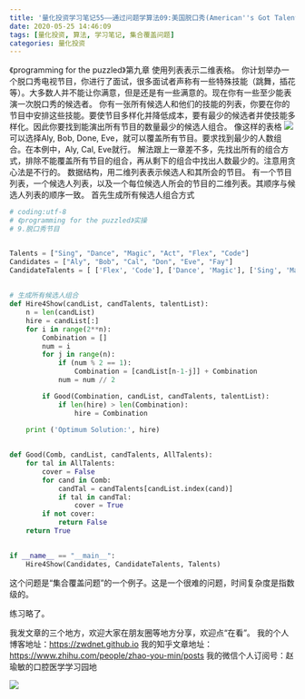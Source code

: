 ```yaml
---
title: '量化投资学习笔记55——通过问题学算法09:美国脱口秀(American''s Got Talent)'
date: 2020-05-25 14:46:09
tags: [量化投资, 算法, 学习笔记, 集合覆盖问题]
categories: 量化投资
---
```

《programming for the puzzled》第九章
使用列表表示二维表格。
你计划举办一个脱口秀电视节目，你进行了面试，很多面试者声称有一些特殊技能（跳舞，插花等）。大多数人并不能让你满意，但是还是有一些满意的。现在你有一些至少能表演一次脱口秀的候选者。
你有一张所有候选人和他们的技能的列表，你要在你的节目中安排这些技能。要使节目多样化并降低成本，要有最少的候选者并使技能多样化。因此你要找到能演出所有节目的数量最少的候选人组合。
像这样的表格
![](https://zymblog-1258069789.cos.ap-chengdu.myqcloud.com/blog0178-QTLearn/38/01.png)
可以选择Aly, Bob, Done, Eve，就可以覆盖所有节目。要求找到最少的人数组合。在本例中，Aly, Cal, Eve就行。
解法跟上一章差不多，先找出所有的组合方式，排除不能覆盖所有节目的组合，再从剩下的组合中找出人数最少的。注意用贪心法是不行的。
数据结构，用二维列表表示候选人和其所会的节目。
有一个节目列表，一个候选人列表，以及一个每位候选人所会的节目的二维列表。其顺序与候选人列表的顺序一致。
首先生成所有候选人组合方式
```python
# coding:utf-8
# 《programming for the puzzled》实操
# 9.脱口秀节目


Talents = ["Sing", "Dance", "Magic", "Act", "Flex", "Code"]
Candidates = ["Aly", "Bob", "Cal", "Don", "Eve", "Fay"]
CandidateTalents = [ ['Flex', 'Code'], ['Dance', 'Magic'], ['Sing', 'Magic'], ['Sing', 'Dance'], ['Dance', 'Act', 'Code'], ['Act', 'Code'] ]
                                   
                                
# 生成所有候选人组合
def Hire4Show(candList, candTalents, talentList):
    n = len(candList)
    hire = candList[:]
    for i in range(2**n):
        Combination = []
        num = i
        for j in range(n):
            if (num % 2 == 1):
                Combination = [candList[n-1-j]] + Combination
            num = num // 2

        if Good(Combination, candList, candTalents, talentList):
            if len(hire) > len(Combination):
                hire = Combination

    print ('Optimum Solution:', hire)
           
               
def Good(Comb, candList, candTalents, AllTalents):
    for tal in AllTalents:
        cover = False
        for cand in Comb:
            candTal = candTalents[candList.index(cand)]
            if tal in candTal:
                cover = True
        if not cover:
            return False
    return True

                                   
if __name__ == "__main__":
    Hire4Show(Candidates, CandidateTalents, Talents)
```
这个问题是“集合覆盖问题”的一个例子。这是一个很难的问题，时间复杂度是指数级的。

练习略了。


我发文章的三个地方，欢迎大家在朋友圈等地方分享，欢迎点“在看”。
我的个人博客地址：https://zwdnet.github.io
我的知乎文章地址： https://www.zhihu.com/people/zhao-you-min/posts
我的微信个人订阅号：赵瑜敏的口腔医学学习园地


![](https://zymblog-1258069789.cos.ap-chengdu.myqcloud.com/other/wx.jpg)